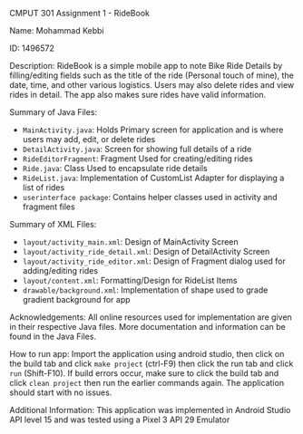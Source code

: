 CMPUT 301 Assignment 1 - RideBook

Name: Mohammad Kebbi

ID: 1496572

Description: RideBook is a simple mobile app to note Bike Ride Details by filling/editing fields such as the title of the ride (Personal touch of mine), the date, time, and other various logistics. Users may also delete rides and view rides in detail. The app also makes sure rides have valid information.

Summary of Java Files:
* `MainActivity.java`: Holds Primary screen for application and is where users may add, edit, or delete rides
* `DetailActivity.java`: Screen for showing full details of a ride
* `RideEditorFragment`: Fragment Used for creating/editing rides
* `Ride.java`: Class Used to encapsulate ride details
* `RideList.java`: Implementation of CustomList Adapter for displaying a list of rides
* `userinterface package`: Contains helper classes used in activity and fragment files

Summary of XML Files:
* `layout/activity_main.xml`: Design of MainActivity Screen
* `layout/activity_ride_detail.xml`: Design of DetailActivity Screen
* `layout/activity_ride_editor.xml`: Design of Fragment dialog used for adding/editing rides
* `layout/content.xml`: Formatting/Design for RideList Items
* `drawable/background.xml`: Implementation of shape used to grade gradient background for app

Acknowledgements: All online resources used for implementation are given in their respective Java files. More documentation and information can be found in the Java Files.

How to run app: Import the application using android studio, then click on the build tab and click `make project` (ctrl-F9) then click the run tab and click `run` (Shift-F10). If build errors occur, make sure to click the build tab and click `clean project` then run the earlier commands again. The application should start with no issues.

Additional Information:
This application was implemented in Android Studio API level 15 and was tested using a Pixel 3 API 29 Emulator
